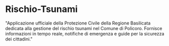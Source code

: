 # Rischio-Tsunami
"Applicazione ufficiale della Protezione Civile della Regione Basilicata dedicata alla gestione del rischio tsunami nel Comune di Policoro. Fornisce informazioni in tempo reale, notifiche di emergenza e guide per la sicurezza dei cittadini."
